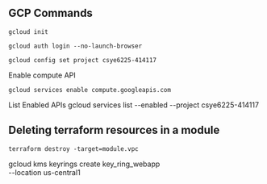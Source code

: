 ## GCP Commands

```
gcloud init
```
```
gcloud auth login --no-launch-browser
```
```
gcloud config set project csye6225-414117
```

Enable compute API
```
gcloud services enable compute.googleapis.com
```

List Enabled APIs 
gcloud services list --enabled --project csye6225-414117

## Deleting terraform resources in a module

```
terraform destroy -target=module.vpc
```

gcloud kms keyrings create key_ring_webapp \
--location us-central1